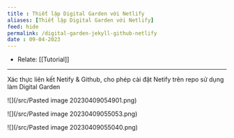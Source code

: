 ```yaml
---
title : Thiết lập Digital Garden với Netlify
aliases: [Thiết lập Digital Garden với Netlify]
feed: hide
permalink: /digital-garden-jekyll-github-netlify
date : 09-04-2023
---
```


- Relate: [[Tutorial]]

___

Xác thực liên kết Netify & Github, cho phép cài đặt Netify trên repo sử dụng làm Digital Garden

![](/src/Pasted image 20230409054901.png)

![](/src/Pasted image 20230409055053.png)

![](/src/Pasted image 20230409055040.png)
